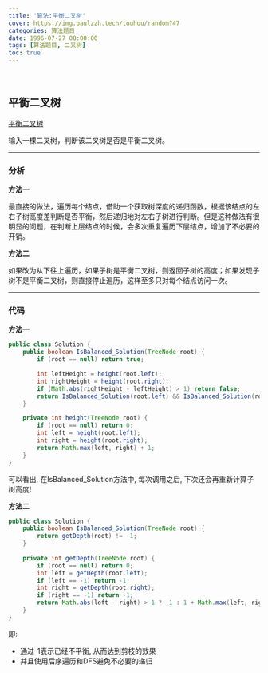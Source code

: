 ```yaml
---
title: '算法:平衡二叉树'
cover: https://img.paulzzh.tech/touhou/random?47
categories: 算法题目
date: 1996-07-27 08:00:00
tags: [算法题目, 二叉树]
toc: true
---
```


<br/>

<!--more-->

## 平衡二叉树

[平衡二叉树](https://www.nowcoder.com/practice/8b3b95850edb4115918ecebdf1b4d222?tpId=13&tqId=11192&tPage=2&rp=1&ru=%2Fta%2Fcoding-interviews&qru=%2Fta%2Fcoding-interviews%2Fquestion-ranking)

输入一棵二叉树，判断该二叉树是否是平衡二叉树。

****

### 分析

**方法一**

最直接的做法，遍历每个结点，借助一个获取树深度的递归函数，根据该结点的左右子树高度差判断是否平衡，然后递归地对左右子树进行判断。但是这种做法有很明显的问题，在判断上层结点的时候，会多次重复遍历下层结点，增加了不必要的开销。

**方法二**

如果改为从下往上遍历，如果子树是平衡二叉树，则返回子树的高度；如果发现子树不是平衡二叉树，则直接停止遍历，这样至多只对每个结点访问一次。 

****

### 代码

**方法一**

```java
public class Solution {
    public boolean IsBalanced_Solution(TreeNode root) {
        if (root == null) return true;

        int leftHeight = height(root.left);
        int rightHeight = height(root.right);
        if (Math.abs(rightHeight - leftHeight) > 1) return false;
        return IsBalanced_Solution(root.left) && IsBalanced_Solution(root.right);
    }

    private int height(TreeNode root) {
        if (root == null) return 0;
        int left = height(root.left);
        int right = height(root.right);
        return Math.max(left, right) + 1;
    }
}
```

可以看出, 在IsBalanced_Solution方法中, 每次调用之后, 下次还会再重新计算子树高度!

**方法二**

```java
public class Solution {
    public boolean IsBalanced_Solution(TreeNode root) {
        return getDepth(root) != -1;
    }
     
    private int getDepth(TreeNode root) {
        if (root == null) return 0;
        int left = getDepth(root.left);
        if (left == -1) return -1;
        int right = getDepth(root.right);
        if (right == -1) return -1;
        return Math.abs(left - right) > 1 ? -1 : 1 + Math.max(left, right);
    }
}
```

即:

-   通过-1表示已经不平衡, 从而达到剪枝的效果
-   并且使用后序遍历和DFS避免不必要的递归